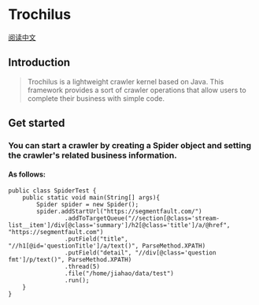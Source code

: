 # Trochilus

[阅读中文](https://github.com/muyueyue/trochilus/blob/master/README-zh.md)

## Introduction

> Trochilus is a lightweight crawler kernel based on Java.
This framework provides a sort of crawler operations that allow users to complete their business with simple code.

## Get started

### You can start a crawler by creating a Spider object and setting the crawler's related business information.

#### As follows:
```
public class SpiderTest {
    public static void main(String[] args){
        Spider spider = new Spider();
        spider.addStartUrl("https://segmentfault.com/")
                .addToTargetQueue("//section[@class='stream-list__item']/div[@class='summary']/h2[@class='title']/a/@href", "https://segmentfault.com")
                .putField("title", "//h1[@id='questionTitle']/a/text()", ParseMethod.XPATH)
                .putField("detail", "//div[@class='question fmt']/p/text()", ParseMethod.XPATH)
                .thread(5)
                .file("/home/jiahao/data/test")
                .run();
    }
}
```

